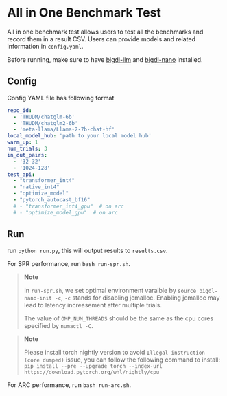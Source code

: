 # All in One Benchmark Test
All in one benchmark test allows users to test all the benchmarks and record them in a result CSV. Users can provide models and related information in `config.yaml`.

Before running, make sure to have [bigdl-llm](../../../README.md) and [bigdl-nano](../../../../nano/README.md) installed.

## Config
Config YAML file has following format
```yaml
repo_id:
  - 'THUDM/chatglm-6b'
  - 'THUDM/chatglm2-6b'
  - 'meta-llama/Llama-2-7b-chat-hf'
local_model_hub: 'path to your local model hub'
warm_up: 1
num_trials: 3
in_out_pairs:
  - '32-32'
  - '1024-128'
test_api:
  - "transformer_int4"
  - "native_int4"
  - "optimize_model"
  - "pytorch_autocast_bf16"
  # - "transformer_int4_gpu"  # on arc
  # - "optimize_model_gpu"  # on arc
```

## Run
run `python run.py`, this will output results to `results.csv`.

For SPR performance, run `bash run-spr.sh`.
> **Note**
>
> In `run-spr.sh`, we set optimal environment varaible by `source bigdl-nano-init -c`, `-c` stands for disabling jemalloc. Enabling jemalloc may lead to latency increasement after multiple trials.
>
> The value of `OMP_NUM_THREADS` should be the same as the cpu cores specified by `numactl -C`.

> **Note**
>
> Please install torch nightly version to avoid `Illegal instruction (core dumped)` issue, you can follow the following command to install: `pip install --pre --upgrade torch --index-url https://download.pytorch.org/whl/nightly/cpu`

For ARC performance, run `bash run-arc.sh`.

